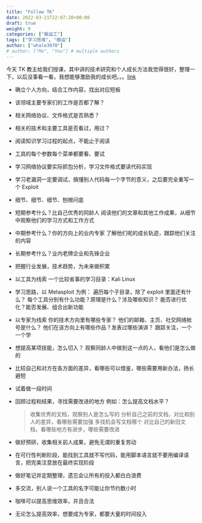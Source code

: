 ```yaml
---
title: "Follow TK"
date: 2022-03-21T22:07:20+08:00
draft: true
weight: 9
categories: ["搬运工"]
tags: ["学习思维", "搬运"]
author: ["whale3070"]
# author: ["Me", "You"] # multiple authors
---
```


今天 TK 教主给我们授课，其中讲的技术研究和个人成长方法我觉得很好，整理一下，以后没事看一看，我想能够激励我的成长吧。。。[link](https://whale3070.github.io/2020/02/28/12-%E8%AE%B0TK%E6%95%99%E4%B8%BB%E6%95%99%E5%AF%BC%E7%9A%84%E5%AD%A6%E4%B9%A0%E6%96%B9%E6%B3%95/)

- 确立个人方向，结合工作内容，找出对应短板

- 该领域主要专家们的工作是否都了解？

- 相关网络协议、文件格式是否熟悉？

- 相关的技术和主要工具是否看过，用过？

- 阅读知识学习过程的起点，不能止于阅读

- 工具的每个参数每个菜单都要看、要试

- 学习网络协议要实际抓包分析，学习文件格式要读代码实现

- 学习老漏洞一定要调试，搞懂别人代码每一个字节的意义，之后要完全重写一个 Exploit

- 细节、细节、细节、刨根问底

- 短期参考什么？比自己优秀的同龄人
  阅读他们的文章和其他工作成果，从细节中观察他们的学习方式和工作方式

- 中期参考什么？你的方向上的业内专家
  了解他们呢的成长轨迹，跟踪他们关注的内容

- 长期参考什么？业内老牌企业和先锋企业

- 把握行业发展，技术趋势，为未来做积累

- 以工具为线索
  一个比较省事的学习目录：Kali Linux

- 学习思路，以 Metasploit 为例：
  遍历每个子目录，除了 exploit 里面还有什么？
  每个工具分别有什么功能？原理是什么？涉及哪些知识？
  能否进行优化？能否发展、组合出新功能

- 以专家为线索
  你的技术方向里有哪些专家？
  他们的邮箱、主页、社交网络帐号是什么？
  他们在该方向上有哪些作品？发表过哪些演讲？
  跟踪关注，一个一个学

- 想提高某项技能，怎么切入？
  观察同龄人中做到这一点的人，看他们是怎么做的

- 比较自己和对方在各方面的差异，看哪些可以借鉴，哪些需要用新办法，扬长避短

- 试着做一段时间

- 回顾过程和结果，寻找需要改进的地方
  例如：怎么提高文档水平？

  > 收集优秀的文档，观察别人是怎么写的
  > 分析自己之前的文档，对比和别人的差异，看哪些需要加强
  > 多找机会写文档哪个
  > 对比自己的新旧文档，看哪些地方有进步，哪些需要改进

- 做好预研，收集相关前人成果，避免无谓的重复劳动

- 在可行性判断阶段，能找到工具就不写代码，能用脚本语言就不要用编译语言，把完美注意放在最终实现阶段

- 做好笔记并定期整理，遗忘会让所有的投入都白白浪费

- 多交流，别人说一个工具的名字可能让你节约数小时

- 咖啡可以提高思维效率，并且合法

- 无论怎么提高效率，想要成为专家，都要大量的时间投入
